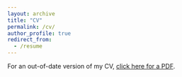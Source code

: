 ```yaml
---
layout: archive
title: "CV"
permalink: /cv/
author_profile: true
redirect_from:
  - /resume
---
```


For an out-of-date version of my CV, <a href="/files/austin-soplata-cv-out-of-date.pdf">click here for a PDF</a>.

<!-- {% include base_path %} -->

<!-- Education -->
<!-- ====== -->
<!-- * Ph.D in Version Control Theory, GitHub University, 2018 (expected) -->
<!-- * M.S. in Jekyll, GitHub University, 2014 -->
<!-- * B.S. in GitHub, GitHub University, 2012 -->

<!-- Work experience -->
<!-- ====== -->
<!-- * Spring 2024: Academic Pages Collaborator -->
<!--   * Github University -->
<!--   * Duties includes: Updates and improvements to template -->
<!--   * Supervisor: The Users -->

<!-- * Fall 2015: Research Assistant -->
<!--   * Github University -->
<!--   * Duties included: Merging pull requests -->
<!--   * Supervisor: Professor Hub -->

<!-- * Summer 2015: Research Assistant -->
<!--   * Github University -->
<!--   * Duties included: Tagging issues -->
<!--   * Supervisor: Professor Git -->
  
<!-- Skills -->
<!-- ====== -->
<!-- * Skill 1 -->
<!-- * Skill 2 -->
<!--   * Sub-skill 2.1 -->
<!--   * Sub-skill 2.2 -->
<!--   * Sub-skill 2.3 -->
<!-- * Skill 3 -->

<!-- Publications -->
<!-- ====== -->
<!--   <ul>{% for post in site.publications reversed %} -->
<!--     {% include archive-single-cv.html %} -->
<!--   {% endfor %}</ul> -->
  
<!-- Talks -->
<!-- ====== -->
<!--   <ul>{% for post in site.talks reversed %} -->
<!--     {% include archive-single-talk-cv.html  %} -->
<!--   {% endfor %}</ul> -->
  
<!-- Service and leadership -->
<!-- ====== -->
<!-- * Currently signed in to 43 different slack teams -->
